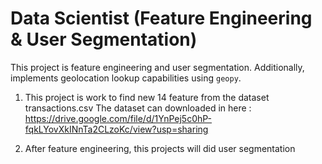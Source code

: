 # Data Scientist (Feature Engineering &amp; User Segmentation)

This project is feature engineering and user segmentation. Additionally, implements geolocation lookup capabilities using `geopy`.

1. This project is work to find new 14 feature from the dataset transactions.csv
The dataset can downloaded in here : https://drive.google.com/file/d/1YnPej5c0hP-fqkLYovXkINnTa2CLzoKc/view?usp=sharing

2. After feature engineering, this projects will did user segmentation
